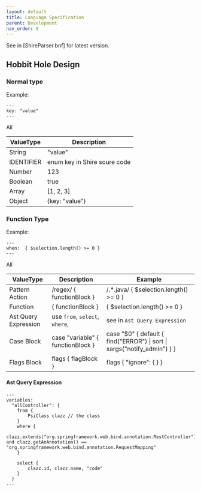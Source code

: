 ```yaml
---
layout: default
title: Language Specification
parent: Development
nav_order: 9
---
```


See in [ShireParser.bnf] for latest version.

## Hobbit Hole Design

### Normal type

Example:

```shire
---
key: "value"
---
```

All

| ValueType  | Description                  |
|------------|------------------------------|
| String     | "value"                      |
| IDENTIFIER | enum key in Shire soure code |
| Number     | 123                          |
| Boolean    | true                         |
| Array      | [1, 2, 3]                    |
| Object     | {key: "value"}               |

### Function Type

Example:

```shire
---
when:  { $selection.length() >= 0 }
---
```

All

| ValueType            | Description                       | Example                                                                     |
|----------------------|-----------------------------------|-----------------------------------------------------------------------------|
| Pattern Action       | /regex/ { functionBlock }         | /.*.java/ { $selection.length() >= 0 }                                      |
| Function             | { functionBlock }                 | { $selection.length() >= 0 }                                                |
| Ast Query Expression | use `from`, `select`, `where`,    | see in `Ast Query Expression`                                               |
| Case Block           | case "variable" { functionBlock } | case "$0" { default  { find("ERROR")   \| sort \| xargs("notify_admin") } } |
| Flags Block          | flags { flagBlock }               | flags { "ignore": { } }                                                     |

#### Ast Query Expression

```shire
---
variables:
  "allController": {
    from {
        PsiClass clazz // the class
    }
    where {
        clazz.extends("org.springframework.web.bind.annotation.RestController") and clazz.getAnAnnotation() == "org.springframework.web.bind.annotation.RequestMapping"
    }

    select {
        clazz.id, clazz.name, "code"
    }
  }
---
```
